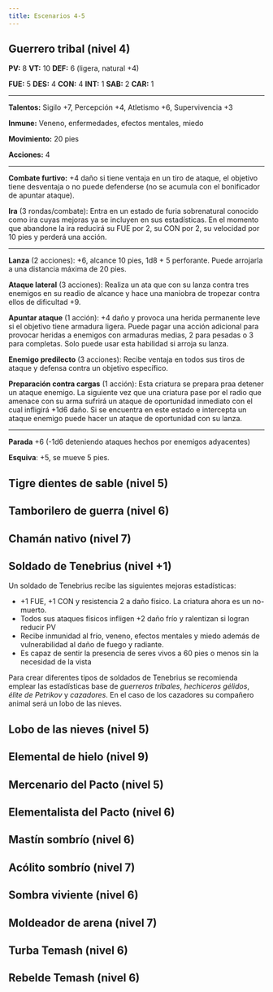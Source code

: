 ```yaml
---
title: Escenarios 4-5
---
```


## Guerrero tribal (nivel 4)

**PV:** 8	 **VT:** 10	 **DEF:** 6 (ligera, natural +4)

**FUE:** 5	 **DES:** 4	 **CON:** 4	 **INT:** 1	 **SAB:** 2	 **CAR:** 1

------

**Talentos:** Sigilo +7, Percepción +4, Atletismo +6, Supervivencia +3

**Inmune:** Veneno, enfermedades, efectos mentales, miedo

**Movimiento:** 20 pies

**Acciones:** 4

****

**Combate furtivo:** +4 daño si tiene ventaja en un tiro de ataque, el objetivo tiene desventaja o no puede defenderse (no se acumula con el bonificador de apuntar ataque).

**Ira** (3 rondas/combate): Entra en un estado de furia sobrenatural conocido como ira cuyas mejoras ya se incluyen en sus estadísticas. En el momento que abandone la ira reducirá su FUE por 2, su CON por 2, su velocidad por 10 pies y perderá una acción.

****

**Lanza** (2 acciones): +6, alcance 10 pies, 1d8 + 5 perforante. Puede arrojarla a una distancia máxima de 20 pies.

**Ataque lateral** (3 acciones): Realiza un ata		que con su lanza contra tres enemigos en su readio de alcance y hace una maniobra de tropezar contra ellos de dificultad +9.

**Apuntar ataque** (1 acción): +4 daño y provoca una herida permanente leve si el objetivo tiene armadura ligera. Puede pagar una acción adicional para provocar heridas a enemigos con armaduras medias, 2 para pesadas o 3 para completas. Solo puede usar esta habilidad si arroja su lanza.

**Enemigo predilecto** (3 acciones): Recibe ventaja en todos sus tiros de ataque y defensa contra un objetivo específico.

**Preparación contra cargas** (1 acción): Esta criatura se prepara praa detener un ataque enemigo. La siguiente vez que una criatura pase por el radio que amenace con su arma sufrirá un ataque de oportunidad inmediato con el cual infligirá +1d6 daño. Si se encuentra en este estado e intercepta un ataque enemigo puede hacer un ataque de oportunidad con su lanza.

------

**Parada** +6 (-1d6 deteniendo ataques hechos por enemigos adyacentes)

**Esquiva**: +5, se mueve 5 pies.

## Tigre dientes de sable (nivel 5)

## Tamborilero de guerra (nivel 6)



## Chamán nativo (nivel 7)

## Soldado de Tenebrius (nivel +1)

Un soldado de Tenebrius recibe las siguientes mejoras estadísticas:

- +1 FUE, +1 CON y resistencia 2 a daño físico. La criatura ahora es un no-muerto.
- Todos sus ataques físicos infligen +2 daño frío y ralentizan si logran reducir PV
- Recibe inmunidad al frío, veneno, efectos mentales y miedo además de vulnerabilidad al daño de fuego y radiante.
- Es capaz de sentir la presencia de seres vivos a 60 pies o menos sin la necesidad de la vista

Para crear diferentes tipos de soldados de Tenebrius se recomienda emplear las estadísticas base de *guerreros tribales*, *hechiceros gélidos*, *élite de Petrikov* y *cazadores*. En el caso de los cazadores su compañero animal será un lobo de las nieves.

## Lobo de las nieves (nivel 5)

## Elemental de hielo (nivel 9)

## Mercenario del Pacto (nivel 5)

## Elementalista del Pacto (nivel 6)

## Mastín sombrío (nivel 6)

## Acólito sombrío (nivel 7)

## Sombra viviente (nivel 6)

## Moldeador de arena (nivel 7)

## Turba Temash (nivel 6)

## Rebelde Temash (nivel 6)
